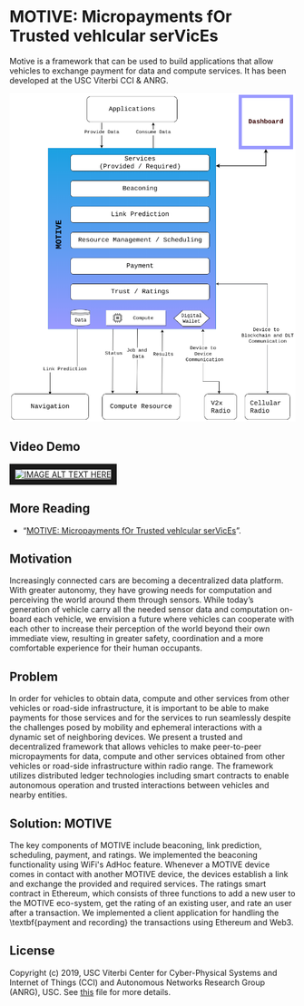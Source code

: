 # MOTIVE: Micropayments fOr Trusted vehIcular serVicEs

Motive is a framework that can be used to build applications that allow vehicles to exchange payment for data and compute services. It has been developed at the USC Viterbi CCI & ANRG.

![MOTIVE Architecture illustration](/documents/Motive-architecture-full.png)

## Video Demo
<a href="http://www.youtube.com/watch?feature=player_embedded&v=qBkDRzxOUrA
" target="_blank"><img src="http://img.youtube.com/vi/qBkDRzxOUrA/0.jpg" 
alt="IMAGE ALT TEXT HERE" width="240" height="180" border="10" /></a>

## More Reading
* “[MOTIVE: Micropayments fOr Trusted vehIcular serVicEs](/documents/Motive.pdf)”. 

## Motivation
Increasingly connected cars are becoming a decentralized data platform. With greater autonomy, they have growing needs for computation and perceiving the world around them through sensors. While today’s generation of vehicle carry all the needed sensor data and computation on-board each vehicle, we envision a future where vehicles can cooperate with each other to increase their perception of the world beyond their own immediate view, resulting in greater safety, coordination and a more comfortable experience for their human occupants.
## Problem
In order for vehicles to obtain data, compute and other services from other vehicles or road-side infrastructure, it is important to be able to make payments for those services and for the services to run seamlessly despite the challenges posed by mobility and ephemeral interactions with a dynamic set of neighboring devices. We present a trusted and decentralized framework that allows vehicles to make peer-to-peer micropayments for data, compute and other services obtained from other vehicles or road-side infrastructure within radio range. The framework utilizes distributed ledger technologies including smart contracts to enable autonomous operation and trusted interactions between vehicles and nearby entities.
## Solution: MOTIVE
The key components of MOTIVE include beaconing, link prediction, scheduling, payment, and ratings. We implemented the beaconing functionality using WiFi's AdHoc feature. Whenever a MOTIVE device comes in contact with another MOTIVE device, the devices establish a link and exchange the provided and required services. The ratings smart contract in Ethereum, which consists of three functions to add a new user to the MOTIVE eco-system, get the rating of an existing user, and rate an user after a transaction. We implemented a client application for handling the \textbf{payment and recording} the transactions using Ethereum and Web3.

## License
Copyright (c) 2019, USC Viterbi Center for Cyber-Physical Systems and Internet of Things (CCI) and Autonomous Networks Research Group (ANRG), USC. See [this](LICENSE.txt) file for more details.
